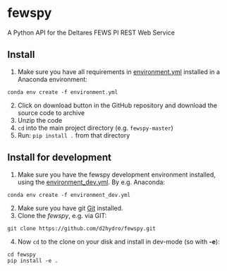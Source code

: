 # fewspy
A Python API for the Deltares FEWS PI REST Web Service

## Install

1. Make sure you have all requirements in [environment.yml](envs/environment.yml)  installed in a Anaconda environment:
```
conda env create -f environment.yml
```
2. Click on download button in the GitHub repository and download the source code to archive
3. Unzip the code
4. `cd` into the main project directory (e.g. `fewspy-master`)
5. Run: `pip install .` from that directory

## Install for development

1. Make sure you have the fewspy development environment installed, using the [environment_dev.yml](envs/environment_dev.yml). By e.g. Anaconda:
```
conda env create -f environment_dev.yml
```
2. Make sure you have git [Git](https://gitforwindows.org/) installed.
3. Clone the *fewspy*, e.g. via GIT:
```
git clone https://github.com/d2hydro/fewspy.git
```

4. Now `cd` to the clone on your disk and install in dev-mode (so with **-e**):

```
cd fewspy
pip install -e .
```